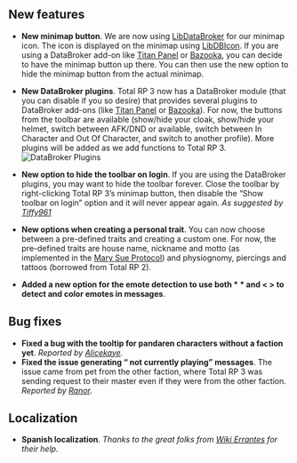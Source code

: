 ## New features

* **New minimap button**. We are now using [LibDataBroker] for our minimap icon. The icon is displayed on the minimap using [LibDBIcon]. If you are using a DataBroker add-on like [Titan Panel] or [Bazooka], you can decide to have the minimap button up there. You can then use the new option to hide the minimap button from the actual minimap.

* **New DataBroker plugins**. Total RP 3 now has a DataBroker module (that you can disable if you so desire) that provides several plugins to DataBroker add-ons (like [Titan Panel] or [Bazooka]). For now, the buttons from the toolbar are available (show/hide your cloak, show/hide your helmet, switch between AFK/DND or available, switch between In Character and Out Of Character, and switch to another profile). More plugins will be added as we add functions to Total RP 3.
![DataBroker Plugins](http://renaudparize.fr/trp3-changelogs/imgs/data-broker.jpeg)

* **New option to hide the toolbar on login**. If you are using the DataBroker plugins, you may want to hide the toolbar forever. Close the toolbar by right-clicking Total RP 3’s minimap button, then disable the “Show toolbar on login” option and it will never appear again. *As suggested by [Tiffy961]*

* **New options when creating a personal trait**. You can now choose between a pre-defined traits and creating a custom one. For now, the pre-defined traits are house name, nickname and motto (as implemented in the [Mary Sue Protocol]) and physiognomy, piercings and tattoos (borrowed from Total RP 2).

* **Added a new option for the emote detection to use both * * and < > to detect and color emotes in messages**.

## Bug fixes

* **Fixed a bug with the tooltip for pandaren characters without a faction yet**. *Reported by [Alicekaye].* 
* **Fixed the issue generating “<Name-Realm> not currently playing” messages**. The issue came from pet from the other faction, where Total RP 3 was sending request to their master even if they were from the other faction. *Reported by [Ranor].*

## Localization

* **Spanish localization**. *Thanks to the great folks from [Wiki Errantes] for their help.*

[LibDataBroker]: http://www.curse.com/addons/wow/libdatabroker-1-1
[LibDBIcon]: http://www.curse.com/addons/wow/libdbicon-1-0
[Titan Panel]: http://www.curse.com/addons/wow/titan-panel
[Bazooka]: http://www.curse.com/addons/wow/bazooka
[Wiki Errantes]: http://es.wiki-errantes.wikia.com/
[Mary Sue Protocol]: https://moonshyne.org/msp/

[Ranor]: http://eu.battle.net/wow/en/forum/topic/12205560724?page=16#316
[Alicekaye]: http://www.curse.com/addons/wow/total-rp-3?comment=107
[Tiffy961]: http://www.curse.com/addons/wow/total-rp-3?comment=98
